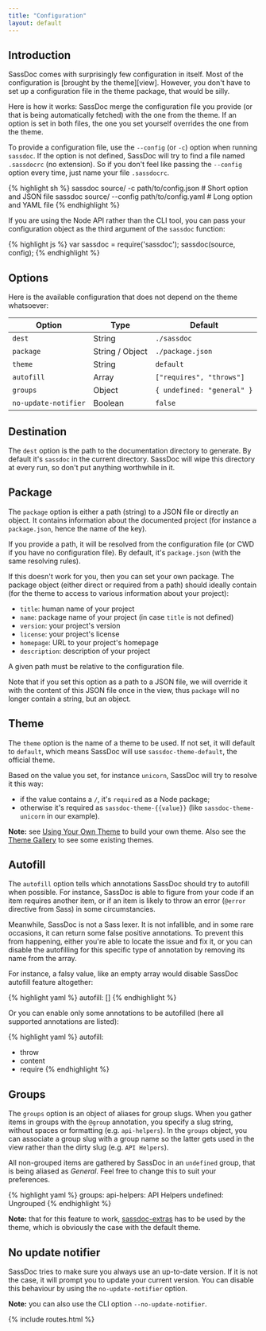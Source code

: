 ```yaml
---
title: "Configuration"
layout: default
---
```


## Introduction

SassDoc comes with surprisingly few configuration in itself. Most of the configuration is [brought by the theme][view]. However, you don't have to set up a configuration file in the theme package, that would be silly.

Here is how it works: SassDoc merge the configuration file you provide (or that is being automatically fetched) with the one from the theme. If an option is set in both files, the one you set yourself overrides the one from the theme.

To provide a configuration file, use the `--config`  (or `-c`) option when running `sassdoc`. If the option is not defined, SassDoc will try to find a file named `.sassdocrc` (no extension). So if you don't feel like passing the `--config` option every time, just name your file `.sassdocrc`.

{% highlight sh %}
sassdoc source/       -c path/to/config.json # Short option and JSON file
sassdoc source/ --config path/to/config.yaml # Long  option and YAML file
{% endhighlight %}

If you are using the Node API rather than the CLI tool, you can pass your configuration object as the third argument of the `sassdoc` function:

{% highlight js %}
var sassdoc = require('sassdoc');
sassdoc(source, config);
{% endhighlight %}

## Options

Here is the available configuration that does not depend on the theme whatsoever:

| Option               | Type            | Default                    |
|----------------------|-----------------|----------------------------|
| `dest`               | String          | `./sassdoc`                |
| `package`            | String / Object | `./package.json`           |
| `theme`              | String          | `default`                  |
| `autofill`           | Array           | `["requires", "throws"]`   |
| `groups`             | Object          | `{ undefined: "general" }` |
| `no-update-notifier` | Boolean         | `false`                    |

## Destination

The `dest` option is the path to the documentation directory to generate. By default it's `sassdoc` in the current directory.
SassDoc will wipe this directory at every run, so don't put anything worthwhile in it.

## Package

The `package` option is either a path (string) to a JSON file or directly an object.
It contains information about the documented project (for instance a `package.json`, hence the name of the key).

If you provide a path, it will be resolved from the configuration file (or CWD if you have no configuration file). By default, it's `package.json` (with the same resolving rules).

If this doesn't work for you, then you can set your own package. The package object (either direct or required from a path) should ideally contain (for the theme to access to various information about your project):

* `title`: human name of your project
* `name`: package name of your project (in case `title` is not defined)
* `version`: your project's version
* `license`: your project's license
* `homepage`: URL to your project's homepage
* `description`: description of your project

<p class="note  note--info">
  A given path must be relative to the configuration file.
</p>

<p class="note  note--info">
  Note that if you set this option as a path to a JSON file, we will override it with the content of this JSON file once in the view, thus <code>package</code> will no longer contain a string, but an object.
</p>

## Theme

The `theme` option is the name of a theme to be used. If not set, it will default to `default`, which means SassDoc will use `sassdoc-theme-default`, the official theme.

Based on the value you set, for instance `unicorn`, SassDoc will try to resolve it this way:

* if the value contains a `/`, it's `require`d as a Node package;
* otherwise it's required as `sassdoc-theme-{{value}}` (like `sassdoc-theme-unicorn` in our example).

<p class="note  note--info">
  <strong>Note:</strong> see <a href="{{ site.data.routes.custom_theme }}">Using Your Own Theme</a> to build your own theme.
  Also see the <a href="{{ site.data.routes.theme_gallery }}">Theme Gallery</a> to see some existing themes.
</p>

## Autofill

The `autofill` option tells which annotations SassDoc should try to autofill when possible. For instance, SassDoc is able to figure from your code if an item requires another item, or if an item is likely to throw an error (`@error` directive from Sass) in some circumstancies.

Meanwhile, SassDoc is not a Sass lexer. It is not infallible, and in some rare occasions, it can return some false positive annotations. To prevent this from happening, either you're able to locate the issue and fix it, or you can disable the autofilling for this specific type of annotation by removing its name from the array.

For instance, a falsy value, like an empty array would disable SassDoc autofill feature altogether:

{% highlight yaml %}
autofill: []
{% endhighlight %}

Or you can enable only some annotations to be autofilled (here all supported annotations are listed):

{% highlight yaml %}
autofill:
  - throw
  - content
  - require
{% endhighlight %}

## Groups

The `groups` option is an object of aliases for group slugs. When you gather items in groups with the `@group` annotation, you specify a slug string, without spaces or formatting (e.g. `api-helpers`). In the `groups` object, you can associate a group slug with a group name so the latter gets used in the view rather than the dirty slug (e.g. `API Helpers`).

All non-grouped items are gathered by SassDoc in an `undefined` group, that is being aliased as *General*. Feel free to change this to suit your preferences.

{% highlight yaml %}
groups:
  api-helpers: API Helpers
  undefined: Ungrouped
{% endhighlight %}

<p class="note  note--warning"><strong>Note:</strong> that for this feature to work, <a href="{{ site.data.routes.extra_tools }}#groups-aliases">sassdoc-extras</a> has to be used by the theme, which is obviously the case with the default theme.</p>

## No update notifier

SassDoc tries to make sure you always use an up-to-date version. If it is not the case, it will prompt you to update your current version. You can disable this behaviour by using the `no-update-notifier` option.

<p class="note  note--info"><strong>Note:</strong> you can also use the CLI option <code>--no-update-notifier</code>.</p>

{% include routes.html %}
